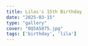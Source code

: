 ```yaml
---
title: Lilas's 15th Birthday
date: "2025-03-15"
type: "gallery"
cover: "0Q5A5875.jpg"
tags: ['birthday', 'lila']
---
```

